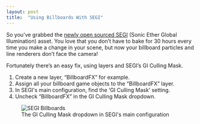 ```yaml
---
layout: post
title:  "Using Billboards With SEGI"
---
```

So you’ve grabbed the [newly open sourced SEGI](https://forum.unity.com/threads/segi-fully-dynamic-global-illumination.410310/) (Sonic Ether Global Illumination) asset. You love that you don’t have to bake for 30 hours every time you make a change in your scene, but now your billboard particles and line renderers don’t face the camera!

Fortunately there’s an easy fix, using layers and SEGI’s GI Culling Mask.

1. Create a new layer, “BillboardFX” for example.
2. Assign all your billboard game objects to the “BillboardFX” layer.
3. In SEGI's main configuration, find the ‘GI Culling Mask’ setting.
4. Uncheck “BillboardFX” in the GI Culling Mask dropdown.

<figure>
  <img src="{{site.url}}/assets/images/SEGI-billboards.png" alt="SEGI Billboards"/>
  <figcaption>The GI Culling Mask dropdown in SEGI's main configuration</figcaption>
</figure>
